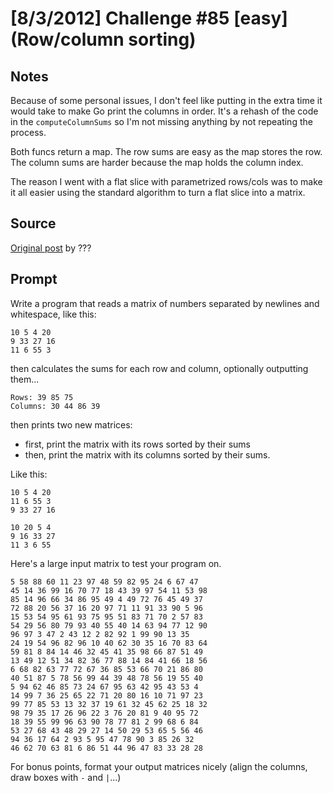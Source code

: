 # [8/3/2012] Challenge #85 [easy] (Row/column sorting)

## Notes

Because of some personal issues, I don't feel like putting in the extra time it would take to make Go print the columns in order. It's a rehash of the code in the `computeColumnSums` so I'm not missing anything by not repeating the process.

Both funcs return a map. The row sums are easy as the map stores the row. The column sums are harder because the map holds the column index.

The reason I went with a flat slice with parametrized rows/cols was to make it all easier using the standard algorithm to turn a flat slice into a matrix.

## Source

[Original post](https://old.reddit.com/r/dailyprogrammer/comments/xq0yv/832012_challenge_85_easy_rowcolumn_sorting/) by ???

## Prompt

Write a program that reads a matrix of numbers separated by newlines and whitespace, like this:

    10 5 4 20
    9 33 27 16
    11 6 55 3

then calculates the sums for each row and column, optionally outputting them...

    Rows: 39 85 75
    Columns: 30 44 86 39

then prints two new matrices:

* first, print the matrix with its rows sorted by their sums
* then, print the matrix with its columns sorted by their sums.

Like this:

    10 5 4 20
    11 6 55 3
    9 33 27 16

    10 20 5 4
    9 16 33 27
    11 3 6 55

Here's a large input matrix to test your program on.

    5 58 88 60 11 23 97 48 59 82 95 24 6 67 47
    45 14 36 99 16 70 77 18 43 39 97 54 11 53 98
    85 14 96 66 34 86 95 49 4 49 72 76 45 49 37
    72 88 20 56 37 16 20 97 71 11 91 33 90 5 96
    15 53 54 95 61 93 75 95 51 83 71 70 2 57 83
    54 29 56 80 79 93 40 55 40 14 63 94 77 12 90
    96 97 3 47 2 43 12 2 82 92 1 99 90 13 35
    24 19 54 96 82 96 10 40 62 30 35 16 70 83 64
    59 81 8 84 14 46 32 45 41 35 98 66 87 51 49
    13 49 12 51 34 82 36 77 88 14 84 41 66 18 56
    6 68 82 63 77 72 67 36 85 53 66 70 21 86 80
    40 51 87 5 78 56 99 44 39 48 78 56 19 55 40
    5 94 62 46 85 73 24 67 95 63 42 95 43 53 4
    14 99 7 36 25 65 22 71 20 80 16 10 71 97 23
    99 77 85 53 13 32 37 19 61 32 45 62 25 18 32
    98 79 35 17 26 96 22 3 76 20 81 9 40 95 72
    18 39 55 99 96 63 90 78 77 81 2 99 68 6 84
    53 27 68 43 48 29 27 14 50 29 53 65 5 56 46
    94 36 17 64 2 93 5 95 47 78 90 3 85 26 32
    46 62 70 63 81 6 86 51 44 96 47 83 33 28 28

For bonus points, format your output matrices nicely (align the columns, draw boxes with `-` and `|`...)
